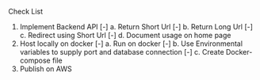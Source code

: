 Check List
1. Implement Backend API
[-] a. Return Short Url
[-] b. Return Long Url
[-] c. Redirect using Short Url
[-] d. Document usage on home page
2. Host locally on docker
[-] a. Run on docker
[-] b. Use Environmental variables to supply port and database connection
[-] c. Create Docker-compose file
3. Publish on AWS